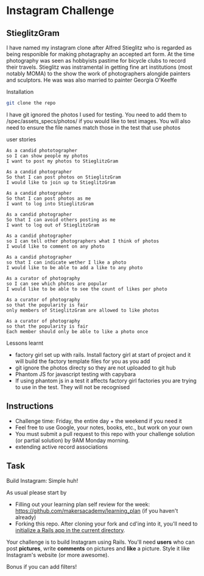 Instagram Challenge
===================

StieglitzGram
-------------

I have named my instagram clone after Alfred Stieglitz who is regarded as being  responible for making photagraphy an accepted art form.
At the time photography was seen as hobbyists pastime for bicycle clubs to record their travels. Stieglitz was instramental in getting fine art institutions (most notably MOMA) to the show the work of photographers alongide painters and sculptors.  He was was also married to painter Georgia O'Keeffe

Installation
```sh
git clone the repo
```

I have git ignored the photos I used for testing. You need to add them to /spec/assets_specs/photos/ if you would like to test images. You will also need to ensure the file names match those in the test that use photos

user stories

```
As a candid phototographer
so I can show people my photos
I want to post my photos to StieglitzGram

As a candid photographer
So that I can post photos on StieglitzGram
I would like to join up to StieglitzGram

As a candid photographer
So that I can post photos as me
I want to log into StieglitzGram

As a candid photographer
So that I can avoid others posting as me
I want to log out of StieglitzGram

As a candid photographer
so I can tell other photographers what I think of photos
I would like to comment on any photo

As a candid photographer
so that I can indicate wether I like a photo
I would like to be able to add a like to any photo

As a curator of photography
so I can see which photos are popular
I would like to be able to see the count of likes per photo

As a curator of photography
so that the popularity is fair
only members of StieglitzGram are allowed to like photos

As a curator of photography
so that the popularity is fair
Each member should only be able to like a photo once

```
Lessons learnt

* factory girl set up with rails. Install factory girl at start of project and it will build the factory template files for you as you add
* git ignore the photos directy so they are not uploaded to git hub
* Phantom JS for javascript testing with capybara
* If using phantom js in a test it affects factory girl factories you are trying to use in the test. They will not be recognised


Instructions
-------
* Challenge time: Friday, the entire day + the weekend if you need it
* Feel free to use Google, your notes, books, etc., but work on your own
* You must submit a pull request to this repo with your challenge solution (or partial solution) by 9AM Monday morning.
* extending active record associations

Task
-----

Build Instagram: Simple huh!

As usual please start by

* Filling out your learning plan self review for the week: https://github.com/makersacademy/learning_plan (if you haven't already)
* Forking this repo. After cloning your fork and cd'ing into it, you'll need to [initialize a Rails app in the current directory](http://blog.jasonmeridth.com/posts/create-rails-application-in-current-directory/).

Your challenge is to build Instagram using Rails. You'll need **users** who can post **pictures**, write **comments** on pictures and **like** a picture. Style it like Instagram's website (or more awesome).

Bonus if you can add filters!
